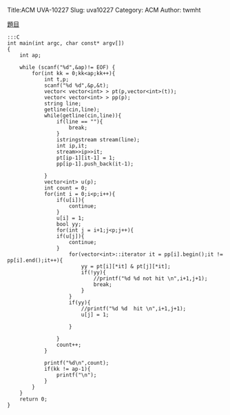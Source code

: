 Title:ACM UVA-10227
Slug: uva10227
Category: ACM
Author: twmht

[題目](http://luckycat.kshs.kh.edu.tw/homework/q10227.htm)

    :::C
    int main(int argc, char const* argv[])
    {
        int ap;

        while (scanf("%d",&ap)!= EOF) {
            for(int kk = 0;kk<ap;kk++){
                int t,p;
                scanf("%d %d",&p,&t);
                vector< vector<int> > pt(p,vector<int>(t));
                vector< vector<int> > pp(p);
                string line;
                getline(cin,line);
                while(getline(cin,line)){
                    if(line == ""){
                        break;
                    }
                    istringstream stream(line);
                    int ip,it;
                    stream>>ip>>it;
                    pt[ip-1][it-1] = 1;
                    pp[ip-1].push_back(it-1);

                }
                vector<int> u(p);
                int count = 0;
                for(int i = 0;i<p;i++){
                    if(u[i]){
                        continue;
                    }
                    u[i] = 1;
                    bool yy;
                    for(int j = i+1;j<p;j++){
                    if(u[j]){
                        continue;
                    }
                        for(vector<int>::iterator it = pp[i].begin();it != pp[i].end();it++){
                            yy = pt[i][*it] & pt[j][*it];
                            if(!yy){
                                //printf("%d %d not hit \n",i+1,j+1);
                                break;
                            }
                        }
                        if(yy){
                            //printf("%d %d  hit \n",i+1,j+1);
                            u[j] = 1;

                        }

                    }
                    count++;
                }

                printf("%d\n",count);
                if(kk != ap-1){
                    printf("\n");
                }
            }
        }
        return 0;
    }

